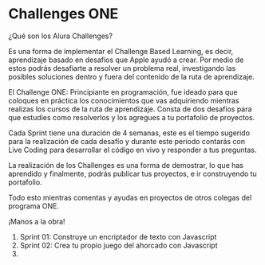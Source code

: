 # Challenges ONE

¿Qué son los Alura Challenges?

Es una forma de implementar el Challenge Based Learning, es decir, aprendizaje basado en desafíos que Apple ayudó a crear. Por medio de estos podrás desafiarte a resolver un problema real, investigando las posibles soluciones dentro y fuera del contenido de la ruta de aprendizaje.

El Challenge ONE: Principiante en programación, fue ideado para que coloques en práctica los conocimientos que vas adquiriendo mientras realizas los cursos de la ruta de aprendizaje. Consta de dos desafíos para que estudies como resolverlos y los agregues a tu portafolio de proyectos.

Cada Sprint tiene una duración de 4 semanas, este es el tiempo sugerido para la realización de cada desafío y durante este periodo contarás con Live Coding para desarrollar el código en vivo y responder a tus preguntas.

La realización de los Challenges es una forma de demostrar, lo que has aprendido y finalmente, podrás publicar tus proyectos, e ir construyendo tu portafolio.

Todo esto mientras comentas y ayudas en proyectos de otros colegas del programa ONE.

¡Manos a la obra!


1. Sprint 01: Construye un encriptador de texto con Javascript
2. Sprint 02: Crea tu propio juego del ahorcado con Javascript
3.
